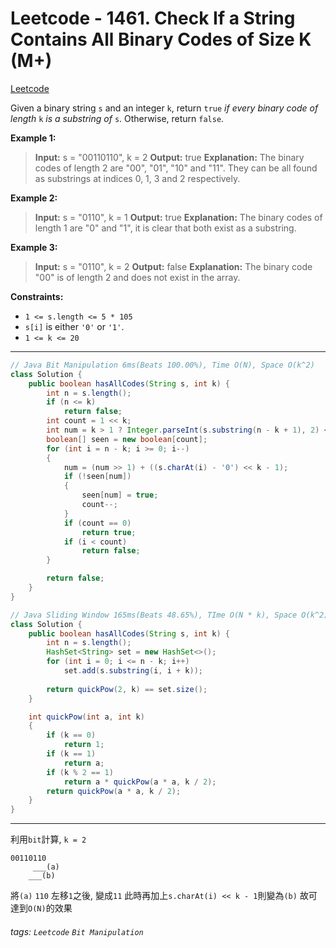 # Leetcode - 1461. Check If a String Contains All Binary Codes of Size K (M+)

[Leetcode](https://leetcode.com/problems/check-if-a-string-contains-all-binary-codes-of-size-k/)

Given a binary string `s` and an integer `k`, return `true` _if every binary code of length_ `k` _is a substring of_ `s`. Otherwise, return `false`.

**Example 1:**

> **Input:** s = "00110110", k = 2
> **Output:** true
> **Explanation:** The binary codes of length 2 are "00", "01", "10" and "11". They can be all found as substrings at indices 0, 1, 3 and 2 respectively.

**Example 2:**

> **Input:** s = "0110", k = 1
> **Output:** true
> **Explanation:** The binary codes of length 1 are "0" and "1", it is clear that both exist as a substring. 

**Example 3:**

> **Input:** s = "0110", k = 2
> **Output:** false
> **Explanation:** The binary code "00" is of length 2 and does not exist in the array.

**Constraints:**

-   `1 <= s.length <= 5 * 105`
-   `s[i]` is either `'0'` or `'1'`.
-   `1 <= k <= 20`

---
```java
// Java Bit Manipulation 6ms(Beats 100.00%), Time O(N), Space O(k^2)
class Solution {
    public boolean hasAllCodes(String s, int k) {
        int n = s.length();
        if (n <= k)
            return false;
        int count = 1 << k;
        int num = k > 1 ? Integer.parseInt(s.substring(n - k + 1), 2) << 1 : 0;
        boolean[] seen = new boolean[count];
        for (int i = n - k; i >= 0; i--)
        {
            num = (num >> 1) + ((s.charAt(i) - '0') << k - 1);
            if (!seen[num])
            {
                seen[num] = true;
                count--;
            }
            if (count == 0)
                return true;
            if (i < count)
                return false;
        }

        return false;
    }
}
```
```java
// Java Sliding Window 165ms(Beats 48.65%), TIme O(N * k), Space O(k^2)
class Solution {
    public boolean hasAllCodes(String s, int k) {
        int n = s.length();
        HashSet<String> set = new HashSet<>();
        for (int i = 0; i <= n - k; i++)
            set.add(s.substring(i, i + k));
        
        return quickPow(2, k) == set.size();
    }

    int quickPow(int a, int k)
    {
        if (k == 0)
            return 1;
        if (k == 1)
            return a;
        if (k % 2 == 1)
            return a * quickPow(a * a, k / 2);
        return quickPow(a * a, k / 2);
    }
}
```
---

利用`bit`計算, `k = 2`
```
00110110
     ___(a)
    ___(b)
``` 
將`(a)` `110` 左移`1`之後, 變成`11`
此時再加上`s.charAt(i) << k - 1`則變為`(b)`
故可達到`O(N)`的效果


###### tags: `Leetcode` `Bit Manipulation`